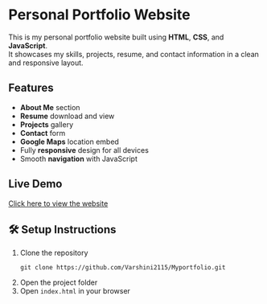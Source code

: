 
#  Personal Portfolio Website

This is my personal portfolio website built using **HTML**, **CSS**, and **JavaScript**.  
It showcases my skills, projects, resume, and contact information in a clean and responsive layout.

##  Features

- **About Me** section  
- **Resume** download and view  
- **Projects** gallery  
- **Contact** form  
- **Google Maps** location embed  
- Fully **responsive** design for all devices  
- Smooth **navigation** with JavaScript

## Live Demo

[Click here to view the website](http://127.0.0.1:5500/index1.html#)

## 🛠 Setup Instructions

1. Clone the repository  
   ```
   git clone https://github.com/Varshini2115/Myportfolio.git
   ```
2. Open the project folder  
3. Open `index.html` in your browser

